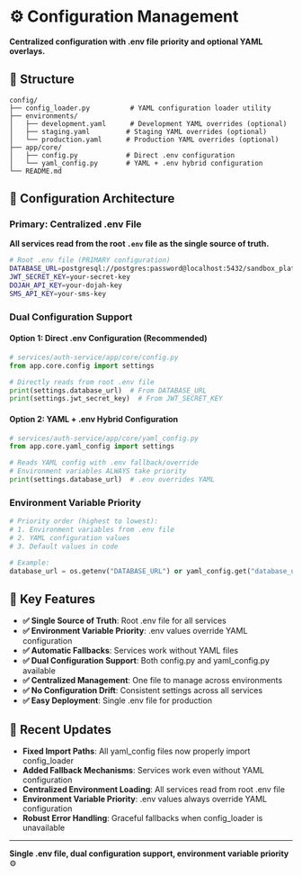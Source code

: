 # ⚙️ Configuration Management

**Centralized configuration with .env file priority and optional YAML overlays.**

## 📁 Structure

```
config/
├── config_loader.py          # YAML configuration loader utility
├── environments/
│   ├── development.yaml      # Development YAML overrides (optional)
│   ├── staging.yaml         # Staging YAML overrides (optional)
│   └── production.yaml      # Production YAML overrides (optional)
├── app/core/
│   ├── config.py            # Direct .env configuration
│   └── yaml_config.py       # YAML + .env hybrid configuration
└── README.md
```

## 🔧 Configuration Architecture

### Primary: Centralized .env File
**All services read from the root `.env` file as the single source of truth.**

```bash
# Root .env file (PRIMARY configuration)
DATABASE_URL=postgresql://postgres:password@localhost:5432/sandbox_platform
JWT_SECRET_KEY=your-secret-key
DOJAH_API_KEY=your-dojah-key
SMS_API_KEY=your-sms-key
```

### Dual Configuration Support

#### Option 1: Direct .env Configuration (Recommended)
```python
# services/auth-service/app/core/config.py
from app.core.config import settings

# Directly reads from root .env file
print(settings.database_url)  # From DATABASE_URL
print(settings.jwt_secret_key)  # From JWT_SECRET_KEY
```

#### Option 2: YAML + .env Hybrid Configuration
```python
# services/auth-service/app/core/yaml_config.py
from app.core.yaml_config import settings

# Reads YAML config with .env fallback/override
# Environment variables ALWAYS take priority
print(settings.database_url)  # .env overrides YAML
```

### Environment Variable Priority
```python
# Priority order (highest to lowest):
# 1. Environment variables from .env file
# 2. YAML configuration values
# 3. Default values in code

# Example:
database_url = os.getenv("DATABASE_URL") or yaml_config.get("database_url") or "default_url"
```

## 🎯 Key Features

- **✅ Single Source of Truth**: Root .env file for all services
- **✅ Environment Variable Priority**: .env values override YAML configuration
- **✅ Automatic Fallbacks**: Services work without YAML files
- **✅ Dual Configuration Support**: Both config.py and yaml_config.py available
- **✅ Centralized Management**: One file to manage across environments
- **✅ No Configuration Drift**: Consistent settings across all services
- **✅ Easy Deployment**: Single .env file for production

## 🚀 Recent Updates

- **Fixed Import Paths**: All yaml_config files now properly import config_loader
- **Added Fallback Mechanisms**: Services work even without YAML configuration
- **Centralized Environment Loading**: All services read from root .env file
- **Environment Variable Priority**: .env values always override YAML configuration
- **Robust Error Handling**: Graceful fallbacks when config_loader is unavailable

---

**Single .env file, dual configuration support, environment variable priority** ⚙️